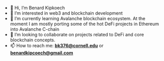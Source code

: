 - 👋 Hi, I’m Benard Kipkoech
- 👀 I’m interested in web3 and blockchain development
- 🌱 I’m currently learning Avalanche blockchain ecosystem. At the moment I am mostly porting some of the hot DeFi projects in Ethereum into Avalanche C-chain
- 💞️ I’m looking to collaborate on projects related to DeFi and core blockchain concepts.
- 📫 How to reach me: **bk376@cornell.edu** or **benardkipcoech@gmail.com**

<!---
bk376/bk376 is a ✨ special ✨ repository because its `README.md` (this file) appears on your GitHub profile.
You can click the Preview link to take a look at your changes.
--->
